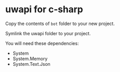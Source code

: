 # uwapi for c-sharp

Copy the contents of `bot` folder to your new project.

Symlink the uwapi folder to your project.

You will need these dependencies:
- System
- System.Memory
- System.Text.Json
